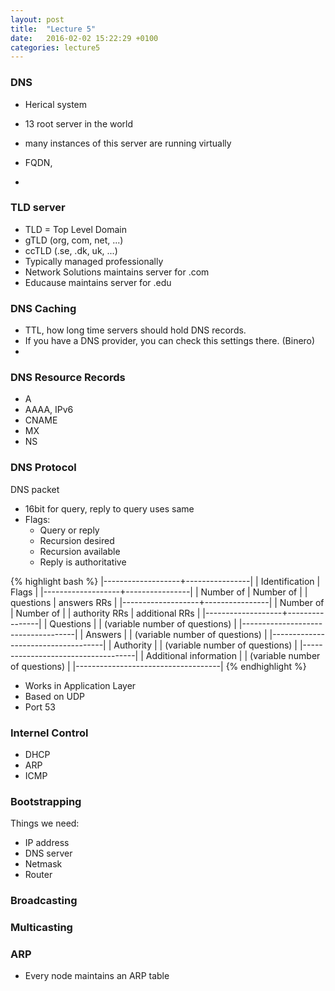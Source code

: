 ```yaml
---
layout: post
title:  "Lecture 5"
date:   2016-02-02 15:22:29 +0100
categories: lecture5
---
```


### DNS

* Herical system
* 13 root server in the world
* many instances of this server are running virtually



* FQDN,
*

### TLD server

* TLD = Top Level Domain
* gTLD (org, com, net, ...)
* ccTLD (.se, .dk, uk, ...)
* Typically managed professionally
* Network Solutions maintains server for .com
* Educause maintains server for .edu


### DNS Caching

* TTL, how long time servers should hold DNS records.
* If you have a DNS provider, you can check this settings there. (Binero)
*


### DNS Resource Records

* A
* AAAA, IPv6
* CNAME
* MX
* NS

### DNS Protocol

DNS packet

* 16bit for query, reply to query uses same
* Flags:
  * Query or reply
  * Recursion desired
  * Recursion available
  * Reply is authoritative

{% highlight bash %}
|-------------------+----------------|
| Identification    | Flags          |
|-------------------+----------------|
| Number of         | Number of      |
| questions         | answers RRs    |
|-------------------+----------------|
| Number of         | Number of      |
| authority RRs     | additional RRs |
|-------------------+----------------|
|  Questions                         |
|  (variable number of questions)    |
|------------------------------------|
|  Answers                           |
|  (variable number of questions)    |
|------------------------------------|
|  Authority                         |
|  (variable number of questions)    |
|------------------------------------|
|  Additional information            |
|  (variable number of questions)    |
|------------------------------------|
{% endhighlight %}


* Works in Application Layer
* Based on UDP
* Port 53


### Internel Control

* DHCP
* ARP
* ICMP

### Bootstrapping

Things we need:

* IP address
* DNS server
* Netmask
* Router


### Broadcasting

### Multicasting

### ARP

* Every node maintains an ARP table